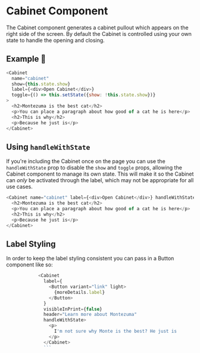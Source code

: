 # Cabinet Component

The Cabinet component generates a cabinet pullout which appears on the right side of the screen. By default the Cabinet is controlled using your own state to handle the opening and closing.

## Example 🚀

```javascript
<Cabinet
  name="cabinet"
  show={this.state.show}
  label={<div>Open Cabinet</div>}
  toggle={() => this.setState({show: !this.state.show})}
>
  <h2>Montezuma is the best cat</h2>
  <p>You can place a paragraph about how good of a cat he is here</p>
  <h2>This is why</h2>
  <p>Because he just is</p>
</Cabinet>
```

## Using `handleWithState`

If you're including the Cabinet once on the page you can use the `handleWithState` prop to disable the `show` and `toggle` props, allowing the Cabinet component to manage its own state. This will make it so the Cabinet can _only_ be activated through the label, which may not be appropriate for all use cases.

```javascript
<Cabinet name="cabinet" label={<div>Open Cabinet</div>} handleWithState={true}>
  <h2>Montezuma is the best cat</h2>
  <p>You can place a paragraph about how good of a cat he is here</p>
  <h2>This is why</h2>
  <p>Because he just is</p>
</Cabinet>
```

## Label Styling

In order to keep the label styling consistent you can pass in a Button component like so:

````javascript
            <Cabinet
              label={
                <Button variant="link" light>
                  {moreDetails.label}
                </Button>
              }
              visibleInPrint={false}
              header="Learn more about Montezuma"
              handleWithState>
                <p>
                  I'm not sure why Monte is the best? He just is
                </p>
              </Cabinet>
              ```
````
